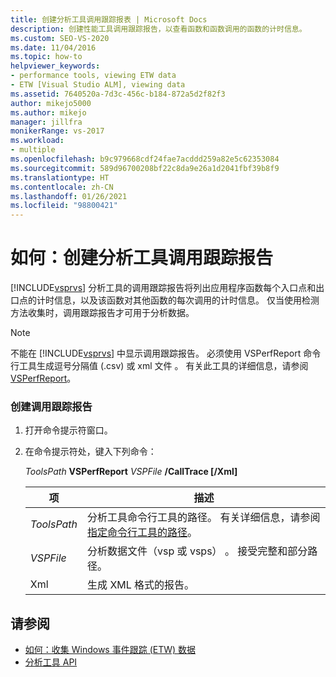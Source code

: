 ```yaml
---
title: 创建分析工具调用跟踪报表 | Microsoft Docs
description: 创建性能工具调用跟踪报告，以查看函数和函数调用的函数的计时信息。
ms.custom: SEO-VS-2020
ms.date: 11/04/2016
ms.topic: how-to
helpviewer_keywords:
- performance tools, viewing ETW data
- ETW [Visual Studio ALM], viewing data
ms.assetid: 7640520a-7d3c-456c-b184-872a5d2f82f3
author: mikejo5000
ms.author: mikejo
manager: jillfra
monikerRange: vs-2017
ms.workload:
- multiple
ms.openlocfilehash: b9c979668cdf24fae7acddd259a82e5c62353084
ms.sourcegitcommit: 589d96700208bf22c8da9e26a1d2041fbf39b8f9
ms.translationtype: HT
ms.contentlocale: zh-CN
ms.lasthandoff: 01/26/2021
ms.locfileid: "98800421"
---
```

# <a name="how-to-create-a-profiling-tools-call-trace-report"></a>如何：创建分析工具调用跟踪报告
[!INCLUDE[vsprvs](../code-quality/includes/vsprvs_md.md)] 分析工具的调用跟踪报告将列出应用程序函数每个入口点和出口点的计时信息，以及该函数对其他函数的每次调用的计时信息。 仅当使用检测方法收集时，调用跟踪报告才可用于分析数据。

> [!NOTE]
> 不能在 [!INCLUDE[vsprvs](../code-quality/includes/vsprvs_md.md)] 中显示调用跟踪报告。 必须使用 VSPerfReport 命令行工具生成逗号分隔值 (.csv) 或 xml 文件 。 有关此工具的详细信息，请参阅 [VSPerfReport](../profiling/vsperfreport.md)。

### <a name="to-create-a-call-trace-report"></a>创建调用跟踪报告

1. 打开命令提示符窗口。

2. 在命令提示符处，键入下列命令：

     *ToolsPath* **VSPerfReport** *VSPFile*  **/CallTrace [/Xml]**

    |项|描述|
    |-|-|
    |*ToolsPath*|分析工具命令行工具的路径。 有关详细信息，请参阅[指定命令行工具的路径](../profiling/specifying-the-path-to-profiling-tools-command-line-tools.md)。|
    |*VSPFile*|分析数据文件（vsp 或 vsps） 。 接受完整和部分路径。|
    |Xml|生成 XML 格式的报告。|

## <a name="see-also"></a>请参阅
- [如何：收集 Windows 事件跟踪 (ETW) 数据](../profiling/how-to-collect-event-tracing-for-windows-etw-data.md)
- [分析工具 API](../profiling/profiling-tools-apis.md)
